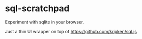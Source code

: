 # sql-scratchpad

Experiment with sqlite in your browser.

Just a thin UI wrapper on top of https://github.com/kripken/sql.js

